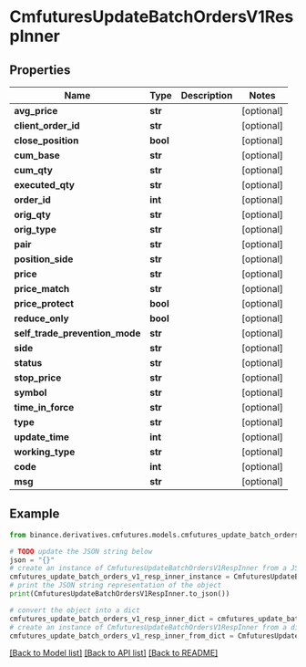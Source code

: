 # CmfuturesUpdateBatchOrdersV1RespInner


## Properties

Name | Type | Description | Notes
------------ | ------------- | ------------- | -------------
**avg_price** | **str** |  | [optional] 
**client_order_id** | **str** |  | [optional] 
**close_position** | **bool** |  | [optional] 
**cum_base** | **str** |  | [optional] 
**cum_qty** | **str** |  | [optional] 
**executed_qty** | **str** |  | [optional] 
**order_id** | **int** |  | [optional] 
**orig_qty** | **str** |  | [optional] 
**orig_type** | **str** |  | [optional] 
**pair** | **str** |  | [optional] 
**position_side** | **str** |  | [optional] 
**price** | **str** |  | [optional] 
**price_match** | **str** |  | [optional] 
**price_protect** | **bool** |  | [optional] 
**reduce_only** | **bool** |  | [optional] 
**self_trade_prevention_mode** | **str** |  | [optional] 
**side** | **str** |  | [optional] 
**status** | **str** |  | [optional] 
**stop_price** | **str** |  | [optional] 
**symbol** | **str** |  | [optional] 
**time_in_force** | **str** |  | [optional] 
**type** | **str** |  | [optional] 
**update_time** | **int** |  | [optional] 
**working_type** | **str** |  | [optional] 
**code** | **int** |  | [optional] 
**msg** | **str** |  | [optional] 

## Example

```python
from binance.derivatives.cmfutures.models.cmfutures_update_batch_orders_v1_resp_inner import CmfuturesUpdateBatchOrdersV1RespInner

# TODO update the JSON string below
json = "{}"
# create an instance of CmfuturesUpdateBatchOrdersV1RespInner from a JSON string
cmfutures_update_batch_orders_v1_resp_inner_instance = CmfuturesUpdateBatchOrdersV1RespInner.from_json(json)
# print the JSON string representation of the object
print(CmfuturesUpdateBatchOrdersV1RespInner.to_json())

# convert the object into a dict
cmfutures_update_batch_orders_v1_resp_inner_dict = cmfutures_update_batch_orders_v1_resp_inner_instance.to_dict()
# create an instance of CmfuturesUpdateBatchOrdersV1RespInner from a dict
cmfutures_update_batch_orders_v1_resp_inner_from_dict = CmfuturesUpdateBatchOrdersV1RespInner.from_dict(cmfutures_update_batch_orders_v1_resp_inner_dict)
```
[[Back to Model list]](../README.md#documentation-for-models) [[Back to API list]](../README.md#documentation-for-api-endpoints) [[Back to README]](../README.md)


